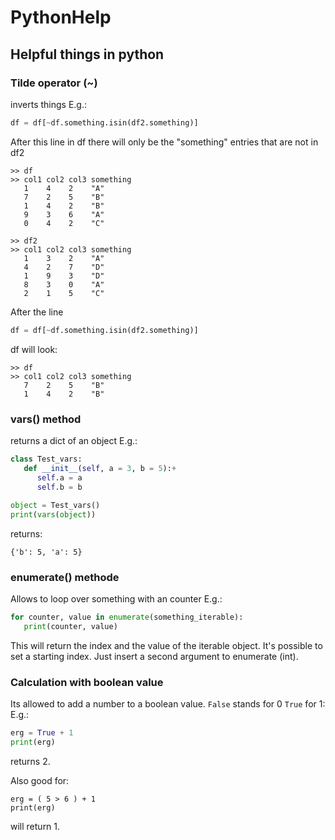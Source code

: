 # PythonHelp
Helpful things in python
---

### Tilde operator (~) 

inverts things
E.g.: 
```python
df = df[~df.something.isin(df2.something)]
```
After this line in df there will only be the "something" entries that are not in df2
```
>> df
>> col1 col2 col3 something
   1    4    2    "A"
   7    2    5    "B"
   1    4    2    "B"
   9    3    6    "A"
   0    4    2    "C"
```
   
```
>> df2
>> col1 col2 col3 something
   1    3    2    "A"
   4    2    7    "D"
   1    9    3    "D"
   8    3    0    "A"
   2    1    5    "C"
```
   
After the line

```python
df = df[~df.something.isin(df2.something)]
```

df will look:

```
>> df
>> col1 col2 col3 something
   7    2    5    "B"
   1    4    2    "B"
```

### vars() method

returns a dict of an object
E.g.:
```python
class Test_vars:
   def __init__(self, a = 3, b = 5):+
      self.a = a
      self.b = b
      
object = Test_vars()
print(vars(object))
```

returns:
```
{'b': 5, 'a': 5}
```

### enumerate() methode
Allows to loop over something with an counter
E.g.:
```python
for counter, value in enumerate(something_iterable):
   print(counter, value)
```
This will return the index and the value of the iterable object.
It's possible to set a starting index. Just insert a second argument to enumerate (int).

### Calculation with boolean value
Its allowed to add a number to a boolean value.
`False` stands for 0 `True` for 1:
E.g.:
```python
erg = True + 1
print(erg)
``` 
returns 2.

Also good for:
```pyhton
erg = ( 5 > 6 ) + 1
print(erg)
```
will return 1.




